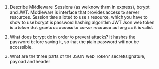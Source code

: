 <!-- Answers to the Short Answer Essay Questions go here -->

1.  Describe Middleware, Sessions (as we know them in express), bcrypt and JWT.
Middleware is interface that provides access to server resources.
Session time alloted to use a resource, which you have to show to use 
bcrypt is password hashing algorithm
JWT Json web token is a token that grants us access to server resource as long as it is valid. 

2.  What does bcrypt do in order to prevent attacks?
It hashes the password before saving it, so that the plain password will not be accessible.

3.  What are the three parts of the JSON Web Token?
secret/signature, payload and header
